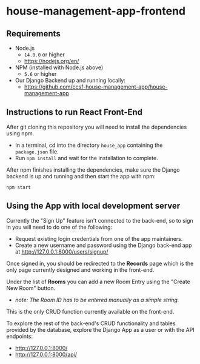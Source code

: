 # house-management-app-frontend

## Requirements

 - Node.js
	-   `14.0.0`  or higher
	- https://nodejs.org/en/
- NPM (installed with Node.js above) 
	-  `5.6`  or higher
- Our Django Backend up and running locally:
	- https://github.com/ccsf-house-management-app/house-management-app

## Instructions to run React Front-End
After git cloning this repository you will need to install the dependencies using npm.

 - In a terminal, cd into the directory `house_app` containing the   
   `package.json` file.
 - Run `npm install` and wait for the installation to complete.

After npm finishes installing the dependencies, make sure the Django backend is up and running and then start the app with npm:

`npm start`

## Using the App with local development server

Currently the "Sign Up" feature isn't connected to the back-end, so to sign in you will need to do one of the following:

 - Request existing login credentials from one of the app maintainers.
 - Create a new username and password using the Django back-end app at http://127.0.0.1:8000/users/signup/

Once signed in, you should be redirected to the **Records** page which is the only page currently designed and working in the front-end.

Under the list of **Rooms** you can add a new Room Entry using the "Create New Room" button.  

- _note: The Room ID has to be entered manually as a simple string._

This is the only CRUD function currently available on the front-end.  

To explore the rest of the back-end's CRUD functionality and tables provided by the database, explore the Django App as a user or with the API endpoints:

 - http://127.0.0.1:8000/
 - http://127.0.0.1:8000/api/
